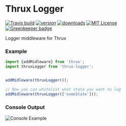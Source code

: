 # Thrux Logger

[![Travis build](https://img.shields.io/travis/Thram/thrux-logger.svg?style=flat-square)](https://travis-ci.org/Thram/thrux-logger)
[![version](https://img.shields.io/npm/v/thrux-logger.svg?style=flat-square)](https://www.npmjs.com/package/thrux-logger)
[![downloads](https://img.shields.io/npm/dm/thrux-logger.svg?style=flat-square)](https://www.npmjs.com/package/thrux-logger)
[![MIT License](https://img.shields.io/npm/l/thrux-logger.svg?style=flat-square)](https://opensource.org/licenses/MIT) [![Greenkeeper badge](https://badges.greenkeeper.io/Thram/thrux-logger.svg)](https://greenkeeper.io/)

Logger middleware for Thrux

### Example

```javascript
import {addMidleware} from 'thrux';
import thruxLogger from 'thrux-logger';


addMidleware(thruxLogger());

// Now you can whitelist what state you want to log
addMidleware(thruxLogger(['someState']));
```

### Console Output

![Console Example](http://i.imgur.com/sPNnBdE.png)